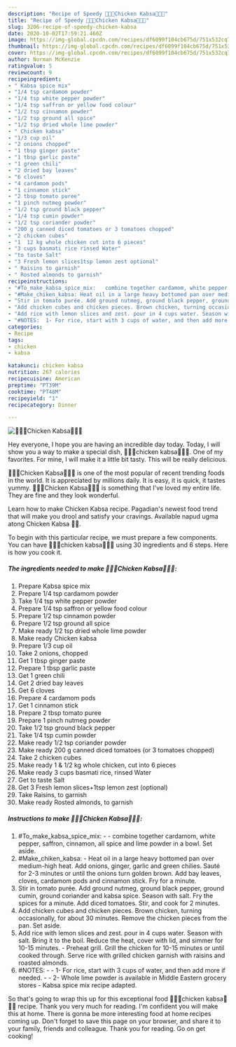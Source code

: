 ```yaml
---
description: "Recipe of Speedy 🍗🥘🥗Chicken Kabsa🥗🥘🍗"
title: "Recipe of Speedy 🍗🥘🥗Chicken Kabsa🥗🥘🍗"
slug: 3206-recipe-of-speedy-chicken-kabsa
date: 2020-10-02T17:59:21.460Z
image: https://img-global.cpcdn.com/recipes/df6099f104cb675d/751x532cq70/🍗🥘🥗chicken-kabsa🥗🥘🍗-recipe-main-photo.jpg
thumbnail: https://img-global.cpcdn.com/recipes/df6099f104cb675d/751x532cq70/🍗🥘🥗chicken-kabsa🥗🥘🍗-recipe-main-photo.jpg
cover: https://img-global.cpcdn.com/recipes/df6099f104cb675d/751x532cq70/🍗🥘🥗chicken-kabsa🥗🥘🍗-recipe-main-photo.jpg
author: Norman McKenzie
ratingvalue: 5
reviewcount: 9
recipeingredient:
- " Kabsa spice mix"
- "1/4 tsp cardamom powder"
- "1/4 tsp white pepper powder"
- "1/4 tsp saffron or yellow food colour"
- "1/2 tsp cinnamon powder"
- "1/2 tsp ground all spice"
- "1/2 tsp dried whole lime powder"
- " Chicken kabsa"
- "1/3 cup oil"
- "2 onions chopped"
- "1 tbsp ginger paste"
- "1 tbsp garlic paste"
- "1 green chili"
- "2 dried bay leaves"
- "6 cloves"
- "4 cardamom pods"
- "1 cinnamon stick"
- "2 tbsp tomato puree"
- "1 pinch nutmeg powder"
- "1/2 tsp ground black pepper"
- "1/4 tsp cumin powder"
- "1/2 tsp coriander powder"
- "200 g canned diced tomatoes or 3 tomatoes chopped"
- "2 chicken cubes"
- "1  12 kg whole chicken cut into 6 pieces"
- "3 cups basmati rice rinsed Water"
- "to taste Salt"
- "3 Fresh lemon slices1tsp lemon zest optional"
- " Raisins to garnish"
- " Rosted almonds to garnish"
recipeinstructions:
- "#To_make_kabsa_spice_mix:   combine together cardamom, white pepper, saffron, cinnamon, all spice and lime powder in a bowl. Set aside."
- "#Make_chiken_kabsa: Heat oil in a large heavy bottomed pan over medium-high heat. Add onions, ginger, garlic and green chilies. Sauté for 2-3 minutes or until the onions turn golden brown. Add bay leaves, cloves, cardamom pods and cinnamon stick. Fry for a minute."
- "Stir in tomato purée. Add ground nutmeg, ground black pepper, ground cumin, ground coriander and kabsa spice. Season with salt. Fry the spices for a minute. Add diced tomatoes. Stir, and cook for 2 minutes."
- "Add chicken cubes and chicken pieces. Brown chicken, turning occasionally, for about 30 minutes. Remove the chicken pieces from the pan. Set aside."
- "Add rice with lemon slices and zest. pour in 4 cups water. Season with salt. Bring it to the boil. Reduce the heat, cover with lid, and simmer for 10-15 minutes. Preheat grill. Grill the chicken for 10-15 minutes or until cooked through. Serve rice with grilled chicken garnish with raisins and roasted almonds."
- "#NOTES:  1- For rice, start with 3 cups of water, and then add more if needed.  2- Whole lime powder is available in Middle Eastern grocery stores Kabsa spice mix recipe adapted."
categories:
- Recipe
tags:
- chicken
- kabsa

katakunci: chicken kabsa 
nutrition: 267 calories
recipecuisine: American
preptime: "PT39M"
cooktime: "PT48M"
recipeyield: "1"
recipecategory: Dinner

---
```



![🍗🥘🥗Chicken Kabsa🥗🥘🍗](https://img-global.cpcdn.com/recipes/df6099f104cb675d/751x532cq70/🍗🥘🥗chicken-kabsa🥗🥘🍗-recipe-main-photo.jpg)

Hey everyone, I hope you are having an incredible day today. Today, I will show you a way to make a special dish, 🍗🥘🥗chicken kabsa🥗🥘🍗. One of my favorites. For mine, I will make it a little bit tasty. This will be really delicious.

🍗🥘🥗Chicken Kabsa🥗🥘🍗 is one of the most popular of recent trending foods in the world. It is appreciated by millions daily. It is easy, it is quick, it tastes yummy. 🍗🥘🥗Chicken Kabsa🥗🥘🍗 is something that I've loved my entire life. They are fine and they look wonderful.

Learn how to make Chicken Kabsa recipe. Pagadian&#39;s newest food trend that will make you drool and satisfy your cravings. Available napud ugma atong Chicken Kabsa 🤎🥘.


To begin with this particular recipe, we must prepare a few components. You can have 🍗🥘🥗chicken kabsa🥗🥘🍗 using 30 ingredients and 6 steps. Here is how you cook it.

<!--inarticleads1-->

##### The ingredients needed to make 🍗🥘🥗Chicken Kabsa🥗🥘🍗:

1. Prepare  Kabsa spice mix
1. Prepare 1/4 tsp cardamom powder
1. Take 1/4 tsp white pepper powder
1. Prepare 1/4 tsp saffron or yellow food colour
1. Prepare 1/2 tsp cinnamon powder
1. Prepare 1/2 tsp ground all spice
1. Make ready 1/2 tsp dried whole lime powder
1. Make ready  Chicken kabsa
1. Prepare 1/3 cup oil
1. Take 2 onions, chopped
1. Get 1 tbsp ginger paste
1. Prepare 1 tbsp garlic paste
1. Get 1 green chili
1. Get 2 dried bay leaves
1. Get 6 cloves
1. Prepare 4 cardamom pods
1. Get 1 cinnamon stick
1. Prepare 2 tbsp tomato puree
1. Prepare 1 pinch nutmeg powder
1. Take 1/2 tsp ground black pepper
1. Take 1/4 tsp cumin powder
1. Make ready 1/2 tsp coriander powder
1. Make ready 200 g canned diced tomatoes (or 3 tomatoes chopped)
1. Take 2 chicken cubes
1. Make ready 1 &amp; 1/2 kg whole chicken, cut into 6 pieces
1. Make ready 3 cups basmati rice, rinsed Water
1. Get to taste Salt
1. Get 3 Fresh lemon slices+1tsp lemon zest (optional)
1. Take  Raisins, to garnish
1. Make ready  Rosted almonds, to garnish




<!--inarticleads2-->

##### Instructions to make 🍗🥘🥗Chicken Kabsa🥗🥘🍗:

1. #To_make_kabsa_spice_mix:  -  - combine together cardamom, white pepper, saffron, cinnamon, all spice and lime powder in a bowl. Set aside.
1. #Make_chiken_kabsa: - Heat oil in a large heavy bottomed pan over medium-high heat. Add onions, ginger, garlic and green chilies. Sauté for 2-3 minutes or until the onions turn golden brown. Add bay leaves, cloves, cardamom pods and cinnamon stick. Fry for a minute.
1. Stir in tomato purée. Add ground nutmeg, ground black pepper, ground cumin, ground coriander and kabsa spice. Season with salt. Fry the spices for a minute. Add diced tomatoes. Stir, and cook for 2 minutes.
1. Add chicken cubes and chicken pieces. Brown chicken, turning occasionally, for about 30 minutes. Remove the chicken pieces from the pan. Set aside.
1. Add rice with lemon slices and zest. pour in 4 cups water. Season with salt. Bring it to the boil. Reduce the heat, cover with lid, and simmer for 10-15 minutes. - Preheat grill. Grill the chicken for 10-15 minutes or until cooked through. Serve rice with grilled chicken garnish with raisins and roasted almonds.
1. #NOTES: -  - 1- For rice, start with 3 cups of water, and then add more if needed. -  - 2- Whole lime powder is available in Middle Eastern grocery stores - Kabsa spice mix recipe adapted.




So that's going to wrap this up for this exceptional food 🍗🥘🥗chicken kabsa🥗🥘🍗 recipe. Thank you very much for reading. I'm confident you will make this at home. There is gonna be more interesting food at home recipes coming up. Don't forget to save this page on your browser, and share it to your family, friends and colleague. Thank you for reading. Go on get cooking!
